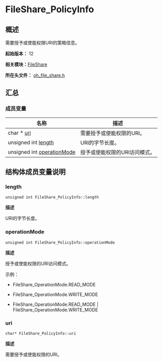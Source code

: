 # FileShare_PolicyInfo


## 概述

需要授予或使能权限URI的策略信息。

**起始版本：** 12

**相关模块：**[FileShare](file_share.md)

**所在头文件：** [oh_file_share.h](oh__file__share_8h.md)

## 汇总


### 成员变量

| 名称 | 描述 | 
| -------- | -------- |
| char \* [uri](#uri) | 需要授予或使能权限的URI。 | 
| unsigned int [length](#length) | URI的字节长度。 | 
| unsigned int [operationMode](#operationmode) | 授予或使能权限的URI访问模式。 | 


## 结构体成员变量说明


### length

```
unsigned int FileShare_PolicyInfo::length
```

**描述**

URI的字节长度。


### operationMode

```
unsigned int FileShare_PolicyInfo::operationMode
```

**描述**

授予或使能权限的URI访问模式。

示例：

- FileShare_OperationMode.READ_MODE

- FileShare_OperationMode.WRITE_MODE

- FileShare_OperationMode.READ_MODE | FileShare_OperationMode.WRITE_MODE


### uri

```
char* FileShare_PolicyInfo::uri
```

**描述**

需要授予或使能权限的URI。
